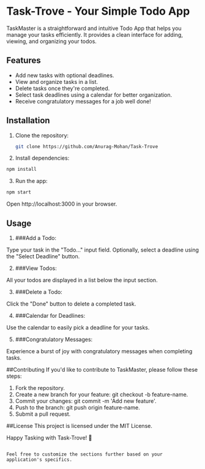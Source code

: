 # Task-Trove - Your Simple Todo App

TaskMaster is a straightforward and intuitive Todo App that helps you manage your tasks efficiently. It provides a clean interface for adding, viewing, and organizing your todos.

## Features

- Add new tasks with optional deadlines.
- View and organize tasks in a list.
- Delete tasks once they're completed.
- Select task deadlines using a calendar for better organization.
- Receive congratulatory messages for a job well done!

## Installation

1. Clone the repository:

   ```bash
   git clone https://github.com/Anurag-Mohan/Task-Trove

2. Install dependencies:

```bash
npm install
```
3. Run the app:

```bash
npm start
```
Open http://localhost:3000 in your browser.

## Usage
1. ###Add a Todo:

Type your task in the "Todo..." input field.
Optionally, select a deadline using the "Select Deadline" button.

2. ###View Todos:

All your todos are displayed in a list below the input section.

3. ###Delete a Todo:

Click the "Done" button to delete a completed task.

4. ###Calendar for Deadlines:

Use the calendar to easily pick a deadline for your tasks.

5. ###Congratulatory Messages:

Experience a burst of joy with congratulatory messages when completing tasks.

##Contributing
If you'd like to contribute to TaskMaster, please follow these steps:

1. Fork the repository.
2. Create a new branch for your feature: git checkout -b feature-name.
3. Commit your changes: git commit -m 'Add new feature'.
4. Push to the branch: git push origin feature-name.
5. Submit a pull request.

##License
This project is licensed under the MIT License.

Happy Tasking with Task-Trove! 🚀

```vbnet

Feel free to customize the sections further based on your application's specifics.
```



